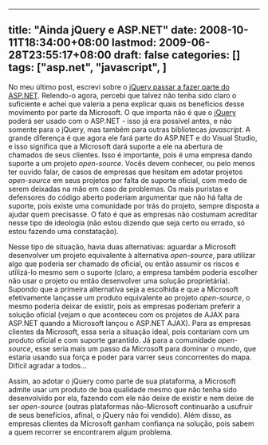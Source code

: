 
---
title: "Ainda jQuery e ASP.NET"
date: 2008-10-11T18:34:00+08:00
lastmod: 2009-06-28T23:55:17+08:00
draft: false
categories: []
tags: ["asp.net", "javascript", ]
---


No meu último post, escrevi sobre o [jQuery passar a fazer parte do ASP.NET](/blog/post/2008/09/29/jQuery-e-ASPNET.aspx "jQuery e ASP.NET"). Relendo-o agora, percebi que talvez não tenha sido claro o suficiente e achei que valeria a pena explicar quais os benefícios desse movimento por parte da Microsoft. O que importa não é que o [jQuery](http://jquery.com/) poderá ser usado com o ASP.NET - isso já era possível antes, e não somente para o jQuery, mas também para outras bibliotecas *javascript*. A grande diferença é que agora ele fará parte do ASP.NET e do Visual Studio, e isso significa que a Microsoft dará suporte a ele na abertura de chamados de seus clientes. Isso é importante, pois é uma empresa dando suporte a um projeto *open-source*. Vocês devem conhecer, ou pelo menos ter ouvido falar, de casos de empresas que hesitam em adotar projetos *open-source* em seus projetos por falta de suporte oficial, com medo de serem deixadas na mão em caso de problemas. Os mais puristas e defensores do código aberto poderiam argumentar que não há falta de suporte, pois existe uma comunidade por trás do projeto, sempre disposta a ajudar quem precisasse. O fato é que as empresas não costumam acreditar nesse tipo de ideologia (não estou dizendo que seja certo ou errado, só estou fazendo uma constatação).

Nesse tipo de situação, havia duas alternativas: aguardar a Microsoft desenvolver um projeto equivalente à alternativa *open-source*, para utilizar algo que poderia ser chamado de oficial, ou então assumir os riscos e utilizá-lo mesmo sem o suporte (claro, a empresa também poderia escolher não usar o projeto ou então desenvolver uma solução proprietária). Supondo que a primeira alternativa seja a escolhida e que a Microsoft efetivamente lançasse um produto equivalente ao projeto *open-source*, o mesmo poderia deixar de existir, pois as empresas poderiam preferir a solução oficial (vejam o que aconteceu com os projetos de AJAX para ASP.NET quando a Microsoft lançou o ASP.NET AJAX). Para as empresas clientes da Microsoft, essa seria a situação ideal, pois contariam com um produto oficial e com suporte garantido. Já para a comunidade *open-source*, esse seria mais um passo da Microsoft para dominar o mundo, que estaria usando sua força e poder para varrer seus concorrentes do mapa. Difícil agradar a todos...

Assim, ao adotar o jQuery como parte de sua plataforma, a Microsoft admite usar um produto de boa qualidade mesmo que não tenha sido desenvolvido por ela, fazendo com ele não deixe de existir e nem deixe de ser *open-source* (outras plataformas não-Microsoft continuarão a usufruir de seus benefícios, afinal, o jQuery não foi vendido). Além disso, as empresas clientes da Microsoft ganham confiança na solução, pois sabem a quem recorrer se encontrarem algum problema.


